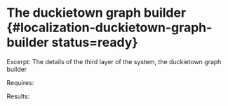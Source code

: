 # The duckietown graph builder {#localization-duckietown-graph-builder status=ready}

Excerpt: The details of the third layer of the system, the duckietown graph builder

<div class='requirements' markdown="1">

Requires: 

Results: 
</div>

<minitoc/> 